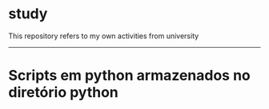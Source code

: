 # study
This repository refers to my own activities from university


----------------------------------------------------------------------------

# Scripts em python armazenados no diretório python
